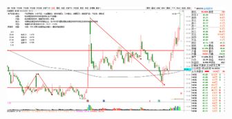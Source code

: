 ![Image](https://raw.githubusercontent.com/bentaoan/bentaoan/refs/heads/main/img/408150709-f61e78f6-2231-4fb2-9a50-04e5c9fa18c7.png)